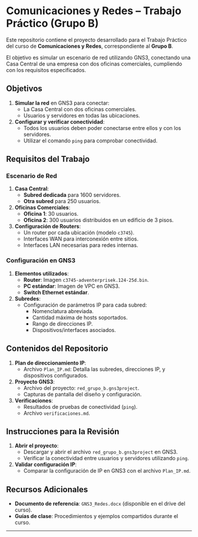 # Comunicaciones y Redes – Trabajo Práctico (Grupo B)

Este repositorio contiene el proyecto desarrollado para el Trabajo Práctico del curso de **Comunicaciones y Redes**, correspondiente al **Grupo B**. 

El objetivo es simular un escenario de red utilizando GNS3, conectando una Casa Central de una empresa con dos oficinas comerciales, cumpliendo con los requisitos especificados.

## Objetivos

1. **Simular la red** en GNS3 para conectar:
   - La Casa Central con dos oficinas comerciales.
   - Usuarios y servidores en todas las ubicaciones.
2. **Configurar y verificar conectividad**:
   - Todos los usuarios deben poder conectarse entre ellos y con los servidores.
   - Utilizar el comando `ping` para comprobar conectividad.

## Requisitos del Trabajo

### Escenario de Red

1. **Casa Central**:
   - **Subred dedicada** para 1600 servidores.
   - **Otra subred** para 250 usuarios.
2. **Oficinas Comerciales**:
   - **Oficina 1**: 30 usuarios.
   - **Oficina 2**: 300 usuarios distribuidos en un edificio de 3 pisos.
3. **Configuración de Routers**:
   - Un router por cada ubicación (modelo `c3745`).
   - Interfaces WAN para interconexión entre sitios.
   - Interfaces LAN necesarias para redes internas.

### Configuración en GNS3

1. **Elementos utilizados**:
   - **Router**: Imagen `c3745-adventerprisek.124-25d.bin`.
   - **PC estándar**: Imagen de VPC en GNS3.
   - **Switch Ethernet estándar**.
2. **Subredes**:
   - Configuración de parámetros IP para cada subred:
     - Nomenclatura abreviada.
     - Cantidad máxima de hosts soportados.
     - Rango de direcciones IP.
     - Dispositivos/interfaces asociados.

## Contenidos del Repositorio

1. **Plan de direccionamiento IP**:
   - Archivo `Plan_IP.md`: Detalla las subredes, direcciones IP, y dispositivos configurados.
2. **Proyecto GNS3**:
   - Archivo del proyecto: `red_grupo_b.gns3project`.
   - Capturas de pantalla del diseño y configuración.
3. **Verificaciones**:
   - Resultados de pruebas de conectividad (`ping`).
   - Archivo `verificaciones.md`.

## Instrucciones para la Revisión

1. **Abrir el proyecto**:
   - Descargar y abrir el archivo `red_grupo_b.gns3project` en GNS3.
   - Verificar la conectividad entre usuarios y servidores utilizando `ping`.
2. **Validar configuración IP**:
   - Comparar la configuración de IP en GNS3 con el archivo `Plan_IP.md`.

## Recursos Adicionales

- **Documento de referencia**: `GNS3_Redes.docx` (disponible en el drive del curso).
- **Guías de clase**: Procedimientos y ejemplos compartidos durante el curso.

---

